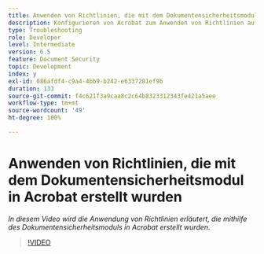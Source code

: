 ```yaml
---
title: Anwenden von Richtlinien, die mit dem Dokumentensicherheitsmodul in Acrobat erstellt wurden
description: Konfigurieren von Acrobat zum Anwenden von Richtlinien auf ein Dokument mithilfe der Dokumentensicherheit
type: Troubleshooting
role: Developer
level: Intermediate
version: 6.5
feature: Document Security
topic: Development
index: y
exl-id: 086afdf4-c9a4-4bb9-b242-e6337281ef9b
duration: 133
source-git-commit: f4c621f3a9caa8c2c64b8323312343fe421a5aee
workflow-type: tm+mt
source-wordcount: '49'
ht-degree: 100%

---
```


# Anwenden von Richtlinien, die mit dem Dokumentensicherheitsmodul in Acrobat erstellt wurden

*In diesem Video wird die Anwendung von Richtlinien erläutert, die mithilfe des Dokumentensicherheitsmoduls in Acrobat erstellt wurden.*

>[!VIDEO](https://video.tv.adobe.com/v/335486?quality=12&learn=on)
